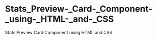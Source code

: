 # Stats_Preview-_Card-_Component-_using-_HTML-_and-_CSS
Stats Preview Card Component using HTML and CSS
